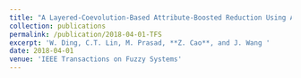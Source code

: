 ```yaml
---
title: "A Layered-Coevolution-Based Attribute-Boosted Reduction Using Adaptive Quantum Behavior PSO and Its Consistent Segmentation for Neonates Brain Tissue"
collection: publications
permalink: /publication/2018-04-01-TFS
excerpt: 'W. Ding, C.T. Lin, M. Prasad, **Z. Cao**, and J. Wang '
date: 2018-04-01
venue: 'IEEE Transactions on Fuzzy Systems'
---
```

